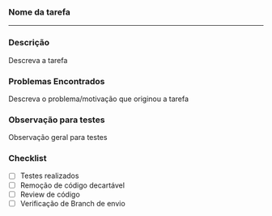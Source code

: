 ### Nome da tarefa
<hr>

### Descrição
Descreva a tarefa

### Problemas Encontrados
Descreva o problema/motivação que originou a tarefa

### Observação para testes
Observação geral para testes

### Checklist

 -[ ] Testes realizados
 -[ ] Remoção de código decartável
 -[ ] Review de código
 -[ ] Verificação de Branch de envio